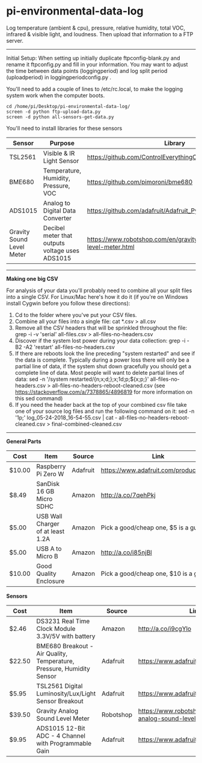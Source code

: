 # pi-environmental-data-log

Log temperature (ambient & cpu), pressure, relative humidity, total VOC, infrared & visible light, and loudness. Then upload that information to a FTP server.

---

Initial Setup:
When setting up initially duplicate ftpconfig-blank.py and rename it ftpconfig.py and fill in your information. You may want to adjust the time between data points (loggingperiod) and log split period (uploadperiod) in loggingperiodconfig.py .

You'll need to add a couple of lines to /etc/rc.local, to make the logging system work when the computer boots.

```
cd /home/pi/Desktop/pi-environmental-data-log/
screen -d python ftp-upload-data.py
screen -d python all-sensors-get-data.py
```

You'll need to install libraries for these sensors

Sensor | Purpose | Library
--|--|--
TSL2561 | Visible & IR Light Sensor | https://github.com/ControlEverythingCommunity/TSL2561.git
BME680 | Temperature, Humidity, Pressure, VOC | https://github.com/pimoroni/bme680
ADS1015 | Analog to Digital Data Converter | https://github.com/adafruit/Adafruit_Python_ADS1X15
Gravity Sound Level Meter | Decibel meter that outputs voltage uses ADS1015 | https://www.robotshop.com/en/gravity-analog-sound-level-meter.html

---

**Making one big CSV**

For analysis of your data you'll probably need to combine all your split files into a single CSV. For Linux/Mac here's how it do it (if you're on Windows install Cygwin before you follow these directions):

1. Cd to the folder where you've put your CSV files. 
2. Combine all your files into a single file: cat *.csv > all.csv 
3. Remove all the CSV headers that will be sprinkled throughout the file: grep -i -v 'serial' all-files.csv > all-files-no-headers.csv
4. Discover if the system lost power during your data collection: grep -i -B2 -A2 'restart' all-files-no-headers.csv
5. If there are reboots look the line preceding "system restarted" and see if the data is complete. Typically during a power loss there will only be a partial line of data, if the system shut down gracefully you should get a complete line of data. Most people will want to delete partial lines of data: sed -n '/system restarted/{n;x;d;};x;1d;p;${x;p;}' all-files-no-headers.csv  > all-files-no-headers-reboot-cleaned.csv  (see https://stackoverflow.com/a/7378865/4896819 for more information on this sed command)
6. If you need the header back at the top of your combined csv file take one of your source log files and run the following command on it: sed -n '1p;' log_05-24-2018_16-54-55.csv | cat - all-files-no-headers-reboot-cleaned.csv > final-combined-cleaned.csv

---

**General Parts**

Cost | Item | Source | Link
--|--|--|--
$10.00 | Raspberry Pi Zero W | Adafruit | https://www.adafruit.com/product/3400
$8.49 | SanDisk 16 GB Micro SDHC | Amazon | http://a.co/7qehPkj
$5.00 | USB Wall Charger of at least 1.2A | Amazon | Pick a good/cheap one, $5 is a guess
$5.00 | USB A to Micro B | Amazon | http://a.co/i85njBl
$10.00 | Good Quality Enclosure | Amazon | Pick a good/cheap one, $10 is a guess


**Sensors**

Cost | Item | Source | Link
--|--|--|--
$2.46 | DS3231 Real Time Clock Module 3.3V/5V with battery | Amazon | http://a.co/i9cgYlo
$22.50 | BME680 Breakout - Air Quality, Temperature, Pressure, Humidity Sensor | Adafruit | https://www.adafruit.com/product/3660
$5.95 | TSL2561 Digital Luminosity/Lux/Light Sensor Breakout | Adafruit | https://www.adafruit.com/product/439
$39.50 | Gravity Analog Sound Level Meter | Robotshop | https://www.robotshop.com/en/gravity-analog-sound-level-meter.html
$9.95 | ADS1015 12-Bit ADC - 4 Channel with Programmable Gain | Adafruit | https://www.adafruit.com/product/1083
